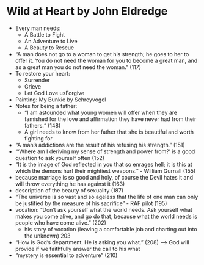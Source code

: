 
# Wild at Heart by John Eldredge

* Every man needs:
    * A Battle to Fight
    * An Adventure to Live
    * A Beauty to Rescue
* “A man does not go to a woman to get his strength; he goes to her to offer it. You do not need the woman for you to become a great man, and as a great man you do not need the woman.” (117)
* To restore your heart:
    * Surrender
    * Grieve
    * Let God Love usForgive
* Painting: My Bunkie by Schreyvogel
* Notes for being a father:
    * “I am astounded what young women will offer when they are famished for the love and affirmation they have never had from their fathers.“ (148)
    * A girl needs to know from her father that she is beautiful and worth fighting for
* “A man’s addictions are the result of his refusing his strength.” (151)
* “‘Where am I deriving my sense of strength and power from?’ is a good question to ask yourself often (152)
* “It is the image of God reflected in you that so enrages hell; it is this at which the demons hurl their mightiest weapons.” - William Gurnall (155)
* because marriage is so good and holy, of course the Devil hates it and will throw everything he has against it (163)
* description of the beauty of sexuality (187)
* “The universe is so vast and so ageless that the life of one man can only be justified by the measure of his sacrifice” - RAF pilot (195)
* vocation: “Don’t ask yourself what the world needs. Ask yourself what makes you come alive, and go do that, because what the world needs is people who have come alive.” (202)
    * his story of vocation (leaving a comfortable job and charting out into the unknown) 203
* “How is God’s department. He is asking you what.” (208) —> God will provide if we faithfully answer the call to his what
* “mystery is essential to adventure” (210)

